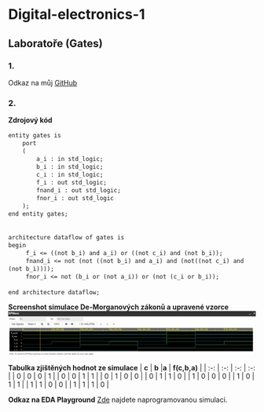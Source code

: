 # Digital-electronics-1

## Laboratoře (Gates)
### 1.
Odkaz na můj [GitHub](https://github.com/xkrych01/Digital-electronics-1)

### 2.
**Zdrojový kód**

```
entity gates is
	port
    (
    	a_i : in std_logic;
        b_i : in std_logic;
        c_i : in std_logic;
        f_i : out std_logic;
        fnand_i : out std_logic;
        fnor_i : out std_logic
    );
end entity gates;


architecture dataflow of gates is 
begin 
	 f_i <= ((not b_i) and a_i) or ((not c_i) and (not b_i));
     fnand_i <= not (not ((not b_i) and a_i) and (not((not c_i) and (not b_i))));
     fnor_i <= not (b_i or (not a_i)) or (not (c_i or b_i));
     
end architecture dataflow;

```


**Screenshot simulace De-Morganových zákonů a upravené vzorce**
![Simulace](Images/Funkce_DeMorganovych_pravidel.jpg)


**Tabulka zjištěných hodnot ze simulace**
| **c** | **b** |**a** | **f(c,b,a)** |
| :-: | :-: | :-: | :-: |
| 0 | 0 | 0 | 1 |
| 0 | 0 | 1 | 1 |
| 0 | 1 | 0 | 0 |
| 0 | 1 | 1 | 0 |
| 1 | 0 | 0 | 0 |
| 1 | 0 | 1 | 1 |
| 1 | 1 | 0 | 0 |
| 1 | 1 | 1 | 0 |


**Odkaz na EDA Playground**
[Zde](https://www.edaplayground.com/x/FiDd) najdete naprogramovanou simulaci.





